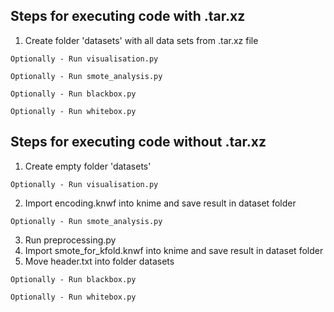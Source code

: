 Steps for executing code with .tar.xz
--
1. Create folder 'datasets' with all data sets from .tar.xz file

  `Optionally - Run visualisation.py`
  
  `Optionally - Run smote_analysis.py`
  
  `Optionally - Run blackbox.py`

  `Optionally - Run whitebox.py`

Steps for executing code without .tar.xz
--
1. Create empty folder 'datasets'

  `Optionally - Run visualisation.py`
  
2. Import encoding.knwf into knime and save result in dataset folder

  `Optionally - Run smote_analysis.py`
  
3. Run preprocessing.py
4. Import smote_for_kfold.knwf into knime and save result in dataset folder
5. Move header.txt into folder datasets

  `Optionally - Run blackbox.py`

  `Optionally - Run whitebox.py`
